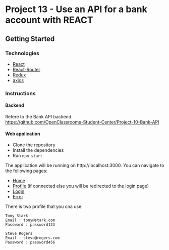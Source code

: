 # Project 13 - Use an API for a bank account with REACT

## Getting Started

### Technologies

* [React](https://reactjs.org/)
* [React-Router](https://reacttraining.com/react-router/web/guides/quick-start)
* [Redux](https://redux.js.org/)
* [axios](https://axios-http.com/docs/intro)

### Instructions

#### Backend

Refere to the Bank API backend.  
https://github.com/OpenClassrooms-Student-Center/Project-10-Bank-API

#### Web application

* Clone the repository
* Install the dependencies
* Run `npm start`

The application will be running on http://localhost:3000.
You can navigate to the following pages:
* [Home](http://localhost:3000/)
* [Profile](http://localhost:3000/profile) (if connected else you will be redirected to the login page)
* [Login](http://localhost:3000/login)
* [Error](http://localhost:3000/*)

There is two profile that you cna use: 

```
Tony Stark
Email : tony@stark.com  
Password : password123  
```

```
Steve Rogers
Email : steve@rogers.com  
Password : password456  
```
